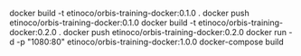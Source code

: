 docker build -t etinoco/orbis-training-docker:0.1.0 .
docker push etinoco/orbis-training-docker:0.1.0
docker build -t etinoco/orbis-training-docker:0.2.0 .
docker push etinoco/orbis-training-docker:0.2.0
docker run -d -p "1080:80" etinoco/orbis-training-docker:1.0.0
docker-compose build